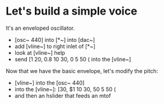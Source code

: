# Let's build a simple voice

It's an enveloped oscillator.

* [osc~ 440] into [\*\~] into [dac~]
* add [vline~] to right inlet of [*~]
 * look at [vline~] help
 * send [1 20, 0.8 10 30, 0 5 50 ( into the [vline~]
 
 Now that we have the basic envelope, let's modify the pitch:
 
* [vline~] into the [osc~ 440]
* into the [vline~]: [30, $1 10 30, 50 5 50 (
* and then an hslider that feeds an mtof
